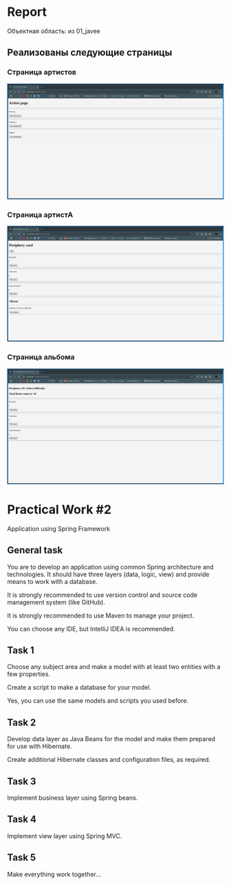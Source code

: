 # Report

Объектная область: из 01_javee

## Реализованы следующие страницы

### Страница артистов
![Страница артистов](report_assets/artists_page.png)

### Страница артистА
![Страница артиста](report_assets/artist_page.png)

### Страница альбома
![Страница артиста](report_assets/album_page.png)

# Practical Work #2

Application using Spring Framework

## General task

You are to develop an application using common Spring architecture and technologies. It should have three layers (data, logic, view) and provide means to work with a database.

It is strongly recommended to use version control and source code management system (like GitHub).

It is strongly recommended to use Maven to manage your project.

You can choose any IDE, but IntelliJ IDEA is recommended.

## Task 1

Choose any subject area and make a model with at least two entities with a few properties.

Create a script to make a database for your model.

Yes, you can use the same models and scripts you used before.

## Task 2

Develop data layer as Java Beans for the model and make them prepared for use with Hibernate.

Create additional Hibernate classes and configuration files, as required.

## Task 3

Implement business layer using Spring beans.

## Task 4

Implement view layer using Spring MVC.

## Task 5

Make everything work together…
